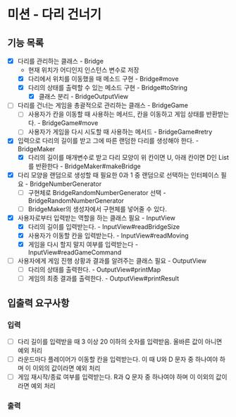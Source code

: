 # 미션 - 다리 건너기

## 기능 목록
- [x] 다리를 관리하는 클래스 - Bridge
  - 현재 위치가 어디인지 인스턴스 변수로 저장
  - [x] 다리에서 위치를 이동했을 때 메소드 구현 - Bridge#move
  - [x] 다리의 상태를 출력할 수 있는 메소드 구현 - Bridge#toString
    - [x] 클래스 분리 - BridgeOutputView
- [ ] 다리를 건너는 게임을 총괄적으로 관리하는 클래스 - BridgeGame
  - [ ] 사용자가 칸을 이동할 때 사용하는 메서드, 칸을 이동하고 게임 상태를 반환받는다. - BridgeGame#move
  - [ ] 사용자가 게임을 다시 시도할 때 사용하는 메서드 - BridgeGame#retry
- [x] 입력으로 다리의 길이를 받고 그에 따른 랜덤한 다리를 생성해야 한다. - BridgeMaker
  - [x] 다리의 길이를 매개변수로 받고 다리 모양이 위 칸이면 U, 아래 칸이면 D인 List를 반환한다 - BridgeMaker#makeBridge
- [x] 다리 모양을 랜덤으로 생성할 때 필요한 0과 1 중 랜덤으로 선택하는 인터페이스 필요 - BridgeNumberGenerator
  - [ ] 구현체로 BridgeRandomNumberGenerator 선택 - BridgeRandomNumberGenerator
  - [ ] BridgeMaker의 생성자에서 구현체를 넣어줄 수 있다.
- [x] 사용자로부터 입력받는 역할을 하는 클래스 필요 - InputView
  - [x] 다리의 길이를 입력받는다. - InputView#readBridgeSize
  - [x] 사용자가 이동할 칸을 입력받는다. - InputView#readMoving
  - [x] 게임을 다시 할지 말지 여부를 입력받는다 - InputView#readGameCommand
- [ ] 사용자에게 게임 진행 상황과 결과를 알려주는 클래스 필요 - OutputView
  - [ ] 다리의 상태를 출력한다. - OutputView#printMap
  - [ ] 게임의 최종 결과를 출력한다. - OutputView#printResult

## 입출력 요구사항
### 입력
- [ ] 다리 길이를 입력받을 때 3 이상 20 이하의 숫자를 입력받음. 올바른 값이 아니면 예외 처리
- [ ] 라운드마다 플레이어가 이동할 칸을 입력받는다. 이 때 U와 D 문자 중 하나여야 하며 이 이외의 값이라면 예외 처리
- [ ] 게임 재시작/종료 여부를 입력받는다. R과 Q 문자 중 하나여야 하며 이 이외의 값이라면 예외 처리
### 출력